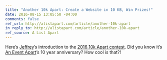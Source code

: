 ```yaml
---
title: "Another 10k Apart: Create a Website in 10 KB, Win Prizes!"
date: 2016-08-15 13:05:50 -04:00
comments: false
ref_url: http://alistapart.com/article/another-10k-apart
in_reply_to: http://alistapart.com/article/another-10k-apart
ref_source: A List Apart
---
```


Here’s [Jeffrey](http://www.zeldman.com/)’s introduction to the [2016 10k Apart contest](https://a-k-apart.com/). Did you know it’s [An Event Apart](http://aneventapart.com/)’s 10 year anniversary? How cool is that?!